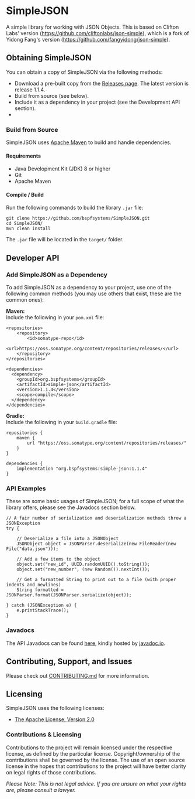 # SimpleJSON

A simple library for working with JSON Objects. This is based on Clifton Labs' version (https://github.com/cliftonlabs/json-simple), which is a fork of Yidong Fang's version (https://github.com/fangyidong/json-simple).

## Obtaining SimpleJSON

You can obtain a copy of SimpleJSON via the following methods:
- Download a pre-built copy from the [Releases page](https://github.com/bspfsystems/SimpleJSON/releases/latest/). The latest version is release 1.1.4.
- Build from source (see below).
- Include it as a dependency in your project (see the Development API section).
-
### Build from Source

SimpleJSON uses [Apache Maven](https://maven.apache.org/) to build and handle dependencies.

#### Requirements

- Java Development Kit (JDK) 8 or higher
- Git
- Apache Maven

#### Compile / Build

Run the following commands to build the library `.jar` file:
```
git clone https://github.com/bspfsystems/SimpleJSON.git
cd SimpleJSON/
mvn clean install
```

The `.jar` file will be located in the `target/` folder.

## Developer API

### Add SimpleJSON as a Dependency

To add SimpleJSON as a dependency to your project, use one of the following common methods (you may use others that exist, these are the common ones):

**Maven:**<br />
Include the following in your `pom.xml` file:<br />
```
<repositories>
    <repository>
        <id>sonatype-repo</id>
        <url>https://oss.sonatype.org/content/repositories/releases/</url>
    </repository>
</repositories>

<dependencies>
  <dependency>
    <groupId>org.bspfsystems</groupId>
    <artifactId>simple-json</artifactId>
    <version>1.1.4</version>
    <scope>compile</scope>
  </dependency>
</dependencies>
```

**Gradle:**<br />
Include the following in your `build.gradle` file:<br />
```
repositories {
    maven {
        url "https://oss.sonatype.org/content/repositories/releases/"
    }
}

dependencies {
    implementation "org.bspfsystems:simple-json:1.1.4"
}
```

### API Examples

These are some basic usages of SimpleJSON; for a full scope of what the library offers, please see the Javadocs section below.
```
// A fair number of serialization and deserialization methods throw a JSONException
try {
    
    // Deserialize a file into a JSONObject
    JSONObject object = JSONParser.deserialize(new FileReader(new File("data.json")));
    
    // Add a few items to the object
    object.set("new_id", UUID.randomUUID().toString());
    object.set("new_number", (new Random()).nextInt());
    
    // Get a formatted String to print out to a file (with proper indents and newlines)
    String formatted = JSONParser.format(JSONParser.serialize(object));
    
} catch (JSONException e) {
    e.printStackTrace();
}
```

### Javadocs

The API Javadocs can be found [here](https://bspfsystems.org/docs/simplejson/), kindly hosted by [javadoc.io](https://javadoc.io/).

## Contributing, Support, and Issues

Please check out [CONTRIBUTING.md](CONTRIBUTING.md) for more information.

## Licensing

SimpleJSON uses the following licenses:
- [The Apache License, Version 2.0](https://apache.org/licenses/LICENSE-2.0.html)

### Contributions & Licensing

Contributions to the project will remain licensed under the respective license, as defined by the particular license. Copyright/ownership of the contributions shall be governed by the license. The use of an open source license in the hopes that contributions to the project will have better clarity on legal rights of those contributions.

_Please Note: This is not legal advice. If you are unsure on what your rights are, please consult a lawyer._
